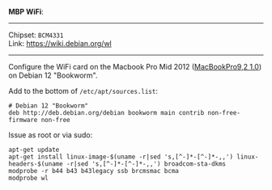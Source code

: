 **MBP WiFi**:
____

Chipset: `BCM4331`  
Link: https://wiki.debian.org/wl

____

Configure the WiFi card on the Macbook Pro Mid 2012 ([MacBookPro9,2 1.0](https://everymac.com/systems/apple/macbook_pro/specs/macbook-pro-core-i5-2.5-13-mid-2012-unibody-usb3-specs.html)) on Debian 12 "Bookworm".

Add to the bottom of `/etc/apt/sources.list`: 

```
# Debian 12 "Bookworm"
deb http://deb.debian.org/debian bookworm main contrib non-free-firmware non-free
```
Issue as root or via sudo:
```
apt-get update
apt-get install linux-image-$(uname -r|sed 's,[^-]*-[^-]*-,,') linux-headers-$(uname -r|sed 's,[^-]*-[^-]*-,,') broadcom-sta-dkms
modprobe -r b44 b43 b43legacy ssb brcmsmac bcma
modprobe wl
```
